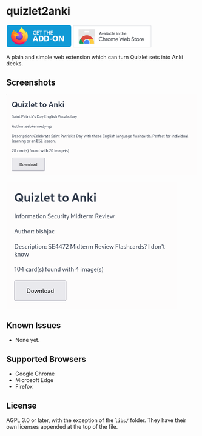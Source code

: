 # quizlet2anki

<a href="https://addons.mozilla.org/en-US/firefox/addon/quizlet-to-anki/"><img src="assets/get-the-addon.png"></a>
<a href="https://chromewebstore.google.com/detail/quizlet-to-anki/cgeebapijlelpceccbapfkpoaolbiccm"><img src="assets/chrome-web.png"></a>

A plain and simple web extension which can turn Quizlet sets into Anki decks.

## Screenshots
![](assets/extension1.png)

![](assets/extension2.png)

## Known Issues
- None yet.

## Supported Browsers
- Google Chrome
- Microsoft Edge
- Firefox

## License

AGPL 3.0 or later, with the exception of the `libs/` folder. They have their own licenses appended at the top of the file.

